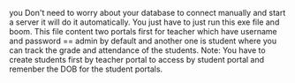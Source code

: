 you Don't need to worry about your database to connect manually and start a server it will do it automatically. You just have to just run this exe file and boom.
This file content two portals first for teacher which have username and password == admin by default and another one is student where you can track the grade and attendance of the students.
Note: You have to create students first by teacher portal to access by student portal and remenber the DOB for the student portals.
